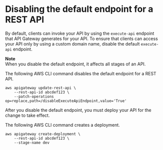 # Disabling the default endpoint for a REST API<a name="rest-api-disable-default-endpoint"></a>

By default, clients can invoke your API by using the `execute-api` endpoint that API Gateway generates for your API\. To ensure that clients can access your API only by using a custom domain name, disable the default `execute-api` endpoint\.

**Note**  
When you disable the default endpoint, it affects all stages of an API\.

The following AWS CLI command disables the default endpoint for a REST API\.

```
aws apigateway update-rest-api \
    --rest-api-id abcdef123 \
    --patch-operations op=replace,path=/disableExecuteApiEndpoint,value='True'
```

After you disable the default endpoint, you must deploy your API for the change to take effect\.

The following AWS CLI command creates a deployment\.

```
aws apigateway create-deployment \
    --rest-api-id abcdef123 \
    --stage-name dev
```